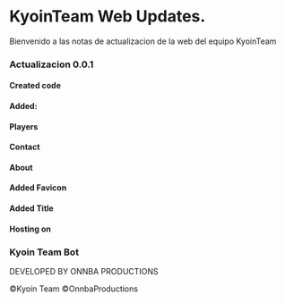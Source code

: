 # KyoinTeam Web Updates.

Bienvenido a las notas de actualizacion de la web del equipo KyoinTeam

### Actualizacion 0.0.1

#### Created code
#### Added:
#### Players
#### Contact
#### About
#### Added Favicon
#### Added Title
#### Hosting on

### Kyoin Team Bot

DEVELOPED BY ONNBA PRODUCTIONS


©Kyoin Team
©OnnbaProductions
